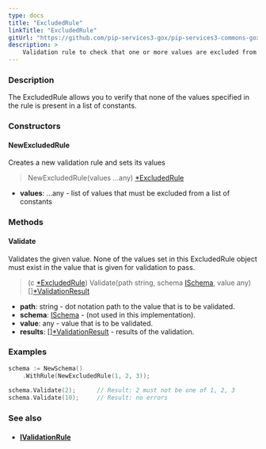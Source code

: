 ```yaml
---
type: docs
title: "ExcludedRule"
linkTitle: "ExcludedRule"
gitUrl: "https://github.com/pip-services3-gox/pip-services3-commons-gox"
description: >
    Validation rule to check that one or more values are excluded from the list of constants.
---
```



### Description

The ExcludedRule allows you to verify that none of the values specified in the rule is present in a list of constants.

### Constructors

#### NewExcludedRule
Creates a new validation rule and sets its values

> NewExcludedRule(values ...any) [*ExcludedRule]()

- **values**: ...any - list of values that must be excluded from a list of constants

### Methods

#### Validate
Validates the given value. None of the values set in this ExcludedRule object must exist 
in the value that is given for validation to pass.

> (c [*ExcludedRule]()) Validate(path string, schema [ISchema](../ischema), value any) [][*ValidationResult](../validation_result)

- **path**: string - dot notation path to the value that is to be validated.
- **schema**: [ISchema](../ischema) - (not used in this implementation).
- **value**: any - value that is to be validated.
- **results**: [][*ValidationResult](../validation_result) - results of the validation.

### Examples

```go
schema := NewSchema()
	.WithRule(NewExcludedRule(1, 2, 3));
    
schema.Validate(2);      // Result: 2 must not be one of 1, 2, 3
schema.Validate(10);     // Result: no errors 

```

### See also
- #### [IValidationRule](../ivalidation_rule)
